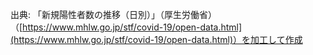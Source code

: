 出典: 「新規陽性者数の推移（日別）」（厚生労働省）（[https://www.mhlw.go.jp/stf/covid-19/open-data.html](https://www.mhlw.go.jp/stf/covid-19/open-data.html)）を加工して作成
